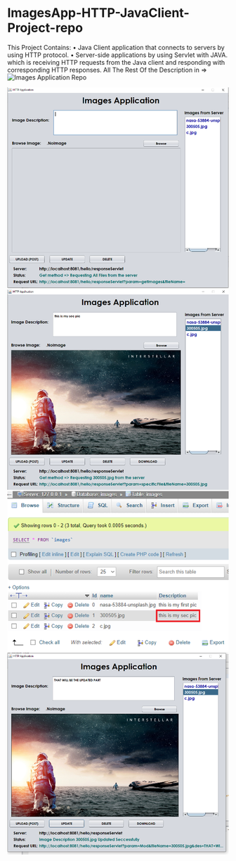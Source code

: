 # ImagesApp-HTTP-JavaClient-Project-repo
This Project Contains: 
 • Java Client application that connects to servers by using HTTP protocol.
 • Server-side applications by using Servlet with JAVA. which is receiving HTTP requests from the Java client and responding with corresponding HTTP responses.
 All The Rest Of the Description in => ![Images Application Repo](https://github.com/FathiFathallah/ImagesApp-HTTP-JavaClient-Project-repo)
 
![](1.PNG)
![](2.PNG)
![](3.PNG)
![](4.PNG)
